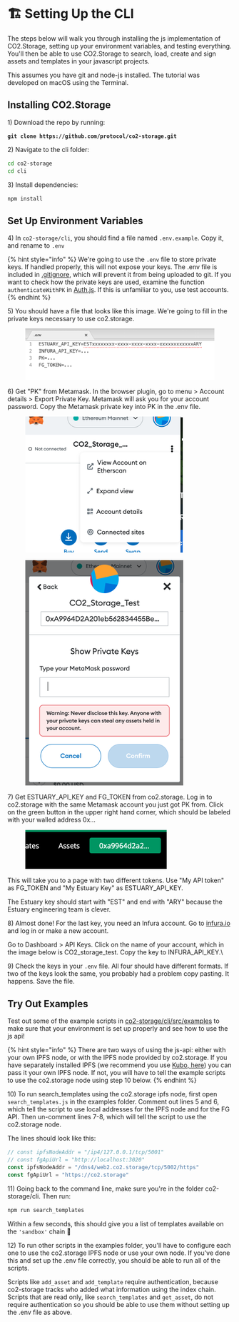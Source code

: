 # 🏗 Setting Up the CLI

The steps below will walk you through installing the js implementation of CO2.Storage, setting up your environment variables, and testing everything. You'll then be able to use CO2.Storage  to search, load, create and sign assets and templates in your javascript projects.

This assumes you have git and node-js installed. The tutorial was developed on macOS using the Terminal.

## Installing CO2.Storage

1\) Download the repo by running:

<pre class="language-bash"><code class="lang-bash"><strong>git clone https://github.com/protocol/co2-storage.git
</strong></code></pre>

2\) Navigate to the cli folder:

```bash
cd co2-storage
cd cli
```

3\) Install dependencies:

```bash
npm install
```

## Set Up Environment Variables

4\) In `co2-storage/cli`, you should find a file named `.env.example`. Copy it, and rename to `.env`

{% hint style="info" %}
We're going to use the `.env` file to store private keys. If handled properly, this will not expose your keys. The .env file is included in [.gitignore](https://github.com/protocol/co2-storage/blob/main/.gitignore), which will prevent it from being uploaded to git. If you want to check how the private keys are used, examine the function `authenticateWithPK` in [Auth.js](https://github.com/protocol/co2-storage/blob/main/js-api/src/js/auth/Auth.js). If this is unfamiliar to you, use test accounts.
{% endhint %}

5\) You should have a file that looks like this image. We're going to fill in the private keys necessary to use co2.storage.

<figure><img src="../.gitbook/assets/Screenshot 2023-03-15 at 5.17.42 PM.png" alt=""><figcaption></figcaption></figure>

6\) Get "PK" from Metamask. In the browser plugin, go to menu > Account details > Export Private Key. Metamask will ask you for your account password. Copy the Metamask private key into PK in the .env file.

<div>

<figure><img src="../.gitbook/assets/Screenshot 2023-03-15 at 5.19.51 PM.png" alt=""><figcaption></figcaption></figure>

 

<figure><img src="../.gitbook/assets/Screenshot 2023-03-15 at 5.20.12 PM.png" alt=""><figcaption></figcaption></figure>

</div>

7\) Get ESTUARY\_API\_KEY and FG\_TOKEN from co2.storage. Log in to co2.storage with the same Metamask account you just got PK from. Click on the green button in the upper right hand corner, which should be labeled with your walled address 0x...

<figure><img src="../.gitbook/assets/Screenshot 2023-03-15 at 5.26.48 PM.png" alt=""><figcaption></figcaption></figure>

This will take you to a page with two different tokens. Use "My API token" as FG\_TOKEN and "My Estuary Key" as ESTUARY\_API\_KEY.&#x20;

The Estuary key should start with "EST" and end with "ARY" because the Estuary engineering team is clever.

8\) Almost done! For the last key, you need an Infura account. Go to [infura.io](https://www.infura.io/) and log in or make a new account.&#x20;

Go to Dashboard > API Keys. Click on the name of your account, which in the image below is CO2\_storage\_test. Copy the key to INFURA\_API\_KEY.\


9\) Check the keys in your `.env` file. All four should have different formats. If two of the keys look the same, you probably had a problem copy pasting. It happens. Save the file.

## Try Out Examples

Test out some of the example scripts in [co2-storage/cli/src/examples](https://github.com/protocol/co2-storage/tree/main/cli/src/examples) to make sure that your environment is set up properly and see how to use the js api!

{% hint style="info" %}
There are two ways of using the js-api: either with your own IPFS node, or with the IPFS node provided by co2.storage. If you have separately installed IPFS (we recommend you use [Kubo, here](https://github.com/ipfs/kubo/#Install)) you can pass it your own IPFS node. If not, you will have to tell the example scripts to use the co2.storage node using step 10 below.
{% endhint %}

10\) To run search\_templates using the co2.storage ipfs node, first open `search_templates.js` in the examples folder. Comment out lines 5 and 6, which tell the script to use local addresses for the IPFS node and for the FG API. Then un-comment lines 7-8, which will tell the script to use the co2.storage node.&#x20;

The lines should look like this:

```javascript
// const ipfsNodeAddr = "/ip4/127.0.0.1/tcp/5001"
// const fgApiUrl = "http://localhost:3020"
const ipfsNodeAddr = "/dns4/web2.co2.storage/tcp/5002/https"
const fgApiUrl = "https://co2.storage"
```

11\) Going back to the command line, make sure you're in the folder co2-storage/cli. Then run:

```bash
npm run search_templates
```

Within a few seconds, this should give you a list of templates available on the `'sandbox'` chain 🎉

12\) To run other scripts in the examples folder, you'll have to configure each one to use the co2.storage IPFS node or use your own node. If you've done this and set up the .env file correctly, you should be able to run all of the scripts.&#x20;

Scripts like `add_asset` and `add_template` require authentication, because co2-storage tracks who added what information using the index chain. Scripts that are read only, like `search_templates` and `get_asset`, do not require authentication so you should be able to use them without setting up the .env file as above.
